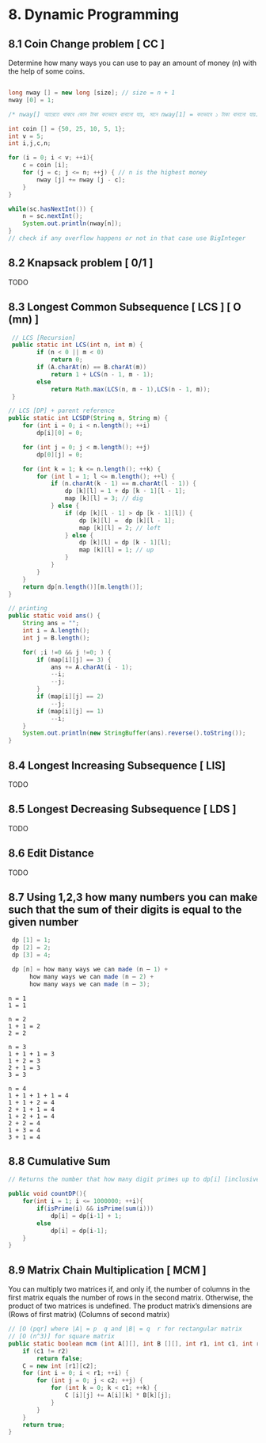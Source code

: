 # 8. Dynamic Programming


## 8.1 Coin Change problem [ CC ]

Determine how many ways you can use to pay an amount of money (n) with the help of some coins.

```java

long nway [] = new long [size]; // size = n + 1 	
nway [0] = 1;

/* nway[] অ্যারেতে থাকবে কোন টাকা কতভাবে বানানো যায়, মানে nway[1] = কতভাবে ১ টাকা বানানো যায়. nway[0] = 1, কারন আমরা ০ টাকা বানাতে পারি ১ ভাবে(কোন টাকা না নিয়ে) */

int coin [] = {50, 25, 10, 5, 1};
int v = 5;
int i,j,c,n;

for (i = 0; i < v; ++i){
    c = coin [i];
    for (j = c; j <= n; ++j) { // n is the highest money
        nway [j] += nway [j - c];
    }
}

while(sc.hasNextInt()) {                
    n = sc.nextInt();
    System.out.println(nway[n]);
}
// check if any overflow happens or not in that case use BigInteger
```

## 8.2 Knapsack problem [ 0/1 ]

TODO

## 8.3 Longest Common Subsequence [ LCS ]  [ O (mn) ]

```java
 // LCS [Recursion]  
 public static int LCS(int n, int m) {
        if (n < 0 || m < 0)
            return 0;
        if (A.charAt(n) == B.charAt(m))
            return 1 + LCS(n - 1, m - 1);
        else 
            return Math.max(LCS(n, m - 1),LCS(n - 1, m)); 
 }
```

```java
// LCS [DP] + parent reference
public static int LCSDP(String n, String m) {
    for (int i = 0; i < n.length(); ++i)
        dp[i][0] = 0;

    for (int j = 0; j < m.length(); ++j)
        dp[0][j] = 0;

    for (int k = 1; k <= n.length(); ++k) {
        for (int l = 1; l <= m.length(); ++l) {
            if (n.charAt(k - 1) == m.charAt(l - 1)) {
                dp [k][l] = 1 + dp [k - 1][l - 1];
                map [k][l] = 3; // dig
            } else {
                if (dp [k][l - 1] > dp [k - 1][l]) {
                    dp [k][l] =  dp [k][l - 1];
                    map [k][l] = 2; // left
                } else {
                    dp [k][l] = dp [k - 1][l];
                    map [k][l] = 1; // up
                }
            }
        }
    }
    return dp[n.length()][m.length()];
} 
```

```java
// printing
public static void ans() {
    String ans = "";
    int i = A.length();
    int j = B.length();

    for( ;i !=0 && j !=0; ) {
        if (map[i][j] == 3) {
            ans += A.charAt(i - 1);
            --i;
            --j;
        }
        if (map[i][j] == 2)
            --j;
        if (map[i][j] == 1)
            --i;
    }
    System.out.println(new StringBuffer(ans).reverse().toString());
}
```
## 8.4 Longest Increasing Subsequence [ LIS]

TODO

## 8.5 Longest Decreasing Subsequence [ LDS ]

TODO

## 8.6 Edit Distance

TODO

## 8.7 Using 1,2,3 how many numbers you can make such that the sum of their digits is equal to the given number

```java
 dp [1] = 1;    
 dp [2] = 2;
 dp [3] = 4;

 dp [n] = how many ways we can made (n – 1) + 
	  how many ways we can made (n – 2) + 
	  how many ways we can made (n – 3);
```

```
n = 1
1 = 1

n = 2
1 + 1 = 2
2 = 2

n = 3
1 + 1 + 1 = 3
1 + 2 = 3
2 + 1 = 3
3 = 3

n = 4
1 + 1 + 1 + 1 = 4
1 + 1 + 2 = 4
2 + 1 + 1 = 4
1 + 2 + 1 = 4
2 + 2 = 4
1 + 3 = 4
3 + 1 = 4
```

## 8.8 Cumulative Sum

```java
// Returns the number that how many digit primes up to dp[i] [inclusive]

public void countDP(){
    for(int i = 1; i <= 1000000; ++i){
        if(isPrime(i) && isPrime(sum(i)))
            dp[i] = dp[i-1] + 1;
        else
            dp[i] = dp[i-1];
    }
}
```

## 8.9 Matrix Chain Multiplication [ MCM ]

You can multiply two matrices if, and only if, the number of columns in the first matrix equals the number of rows in the second matrix. Otherwise, the product of two matrices is undefined. The product matrix’s dimensions are
(Rows of first matrix)  (Columns of second matrix)

```java
// [O (pqr] where |A| = p  q and |B| = q  r for rectangular matrix
// [O (n^3)] for square matrix
public static boolean mcm (int A[][], int B [][], int r1, int c1, int r2, int c2) {
    if (c1 != r2)
        return false;
    C = new int [r1][c2];
    for (int i = 0; i < r1; ++i) {
        for (int j = 0; j < c2; ++j) {
            for (int k = 0; k < c1; ++k) {
                C [i][j] += A[i][k] * B[k][j];
            }
        }
    }
    return true;
}
```
